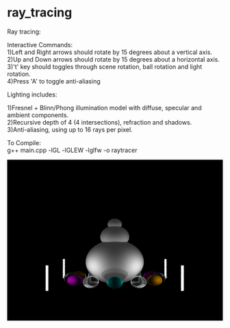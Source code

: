 # ray_tracing
Ray tracing:

Interactive Commands:<br/>
1)Left and Right arrows should rotate by 15 degrees about a vertical axis.<br/>
2)Up and Down arrows should rotate by 15 degrees about a horizontal axis.<br/>
3)'t' key should toggles through scene rotation, ball rotation and light rotation.<br/>
4)Press 'A' to toggle anti-aliasing


Lighting includes:

1)Fresnel + Blinn/Phong illumination model with diffuse, specular and ambient components.<br/>
2)Recursive depth of 4 (4 intersections), refraction and shadows.<br/>
3)Anti-aliasing, using up to 16 rays per pixel.<br/>

To Compile:<br/>
g++ main.cpp -lGL -lGLEW -lglfw -o raytracer

![Produced Image](./ss.png)
